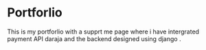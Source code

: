 # Portforlio
This is my portforlio
with a supprt me page where i have intergrated payment API daraja
and the backend designed using django .

